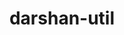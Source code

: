 ---
title: "darshan-util"
layout: cache
categories: [package, develop-2023-06-25]
meta: {"versions": ["3.4.3"], "compilers": ["gcc@=11.1.0"], "oss": ["ubuntu20.04"], "platforms": ["linux"], "targets": ["ppc64le", "x86_64_v3"], "stacks": ["data-vis-sdk", "e4s", "e4s-power", "root"], "num_specs": 2, "num_specs_by_stack": {"e4s": 1, "root": 2, "data-vis-sdk": 1, "e4s-power": 1}}
spec_details: [{"hash": "ag4m3pl3hygzhr3ck4yknxusn6tzdtv3", "compiler": "gcc@=11.1.0", "versions": ["3.4.3"], "os": "ubuntu20.04", "platform": "linux", "target": "x86_64_v3", "variants": ["~apmpi", "~apxc", "build_system=autotools", "~bzip2"], "stacks": ["e4s", "root", "data-vis-sdk"], "size": "-", "tarball": "https://binaries.spack.io/develop-2023-06-25/build_cache/linux-ubuntu20.04-x86_64_v3/gcc-11.1.0/darshan-util-3.4.3/linux-ubuntu20.04-x86_64_v3-gcc-11.1.0-darshan-util-3.4.3-ag4m3pl3hygzhr3ck4yknxusn6tzdtv3.spack"}, {"hash": "gzk4yby6cvdkohj2pvybvph2gp4povvv", "compiler": "gcc@=11.1.0", "versions": ["3.4.3"], "os": "ubuntu20.04", "platform": "linux", "target": "ppc64le", "variants": ["~apmpi", "~apxc", "build_system=autotools", "~bzip2"], "stacks": ["e4s-power", "root"], "size": "-", "tarball": "https://binaries.spack.io/develop-2023-06-25/build_cache/linux-ubuntu20.04-ppc64le/gcc-11.1.0/darshan-util-3.4.3/linux-ubuntu20.04-ppc64le-gcc-11.1.0-darshan-util-3.4.3-gzk4yby6cvdkohj2pvybvph2gp4povvv.spack"}]
---